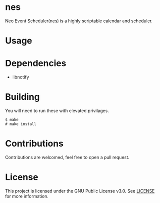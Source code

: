 # nes 
Neo Event Scheduler(nes) is a highly scriptable calendar and scheduler.

# Usage

# Dependencies
- libnotify

# Building
You will need to run these with elevated privilages.
```
$ make
# make install
```

# Contributions
Contributions are welcomed, feel free to open a pull request.

# License
This project is licensed under the GNU Public License v3.0. See [LICENSE](https://github.com/night0721/nes/blob/master/LICENSE) for more information.
